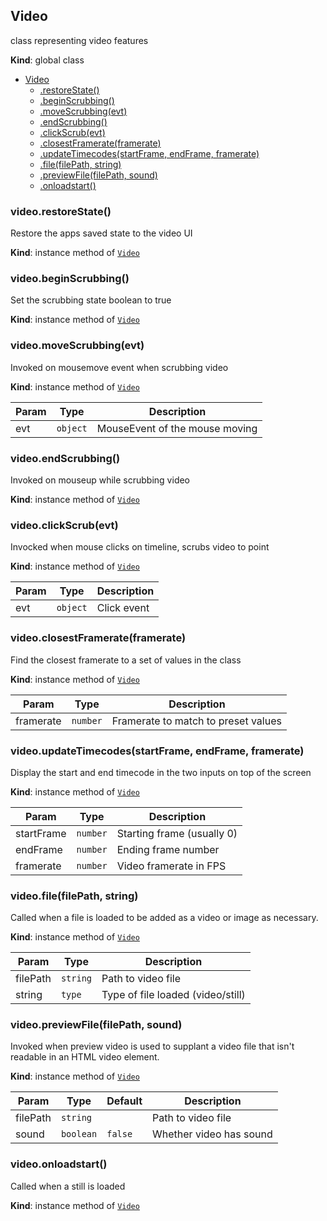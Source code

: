 <a name="Video"></a>

## Video
class representing video features

**Kind**: global class  

* [Video](#Video)
    * [.restoreState()](#Video+restoreState)
    * [.beginScrubbing()](#Video+beginScrubbing)
    * [.moveScrubbing(evt)](#Video+moveScrubbing)
    * [.endScrubbing()](#Video+endScrubbing)
    * [.clickScrub(evt)](#Video+clickScrub)
    * [.closestFramerate(framerate)](#Video+closestFramerate)
    * [.updateTimecodes(startFrame, endFrame, framerate)](#Video+updateTimecodes)
    * [.file(filePath, string)](#Video+file)
    * [.previewFile(filePath, sound)](#Video+previewFile)
    * [.onloadstart()](#Video+onloadstart)

<a name="Video+restoreState"></a>

### video.restoreState()
Restore the apps saved state to the video UI

**Kind**: instance method of [<code>Video</code>](#Video)  
<a name="Video+beginScrubbing"></a>

### video.beginScrubbing()
Set the scrubbing state boolean to true

**Kind**: instance method of [<code>Video</code>](#Video)  
<a name="Video+moveScrubbing"></a>

### video.moveScrubbing(evt)
Invoked on mousemove event when scrubbing video

**Kind**: instance method of [<code>Video</code>](#Video)  

| Param | Type | Description |
| --- | --- | --- |
| evt | <code>object</code> | MouseEvent of the mouse moving |

<a name="Video+endScrubbing"></a>

### video.endScrubbing()
Invoked on mouseup while scrubbing video

**Kind**: instance method of [<code>Video</code>](#Video)  
<a name="Video+clickScrub"></a>

### video.clickScrub(evt)
Invocked when mouse clicks on timeline, scrubs video to point

**Kind**: instance method of [<code>Video</code>](#Video)  

| Param | Type | Description |
| --- | --- | --- |
| evt | <code>object</code> | Click event |

<a name="Video+closestFramerate"></a>

### video.closestFramerate(framerate)
Find the closest framerate to a set of values in the class

**Kind**: instance method of [<code>Video</code>](#Video)  

| Param | Type | Description |
| --- | --- | --- |
| framerate | <code>number</code> | Framerate to match to preset values |

<a name="Video+updateTimecodes"></a>

### video.updateTimecodes(startFrame, endFrame, framerate)
Display the start and end timecode in the two inputs on top of the screen

**Kind**: instance method of [<code>Video</code>](#Video)  

| Param | Type | Description |
| --- | --- | --- |
| startFrame | <code>number</code> | Starting frame (usually 0) |
| endFrame | <code>number</code> | Ending frame number |
| framerate | <code>number</code> | Video framerate in FPS |

<a name="Video+file"></a>

### video.file(filePath, string)
Called when a file is loaded to be added as a video
or image as necessary.

**Kind**: instance method of [<code>Video</code>](#Video)  

| Param | Type | Description |
| --- | --- | --- |
| filePath | <code>string</code> | Path to video file |
| string | <code>type</code> | Type of file loaded (video/still) |

<a name="Video+previewFile"></a>

### video.previewFile(filePath, sound)
Invoked when preview video is used to supplant a video file
that isn't readable in an HTML video element.

**Kind**: instance method of [<code>Video</code>](#Video)  

| Param | Type | Default | Description |
| --- | --- | --- | --- |
| filePath | <code>string</code> |  | Path to video file |
| sound | <code>boolean</code> | <code>false</code> | Whether video has sound |

<a name="Video+onloadstart"></a>

### video.onloadstart()
Called when a still is loaded

**Kind**: instance method of [<code>Video</code>](#Video)  
